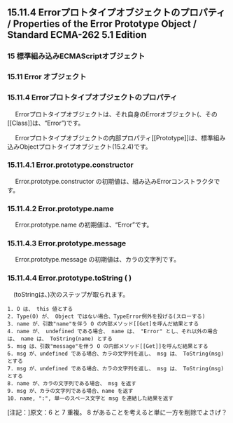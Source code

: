 15.11.4 Errorプロトタイプオブジェクトのプロパティ / Properties of the Error Prototype Object / Standard ECMA-262 5.1 Edition
----------------------------------------------------------------------------------------------------------------------------

### 15 標準組み込みECMAScriptオブジェクト

### 15.11 Error オブジェクト

### 15.11.4 Errorプロトタイプオブジェクトのプロパティ

　 Errorプロトタイプオブジェクトは、それ自身のErrorオブジェクト(、その[[Class]]は、“Error”)です。

　 Errorプロトタイプオブジェクトの内部プロパティ[[Prototype]]は、標準組み込みObjectプロトタイプオブジェクト(15.2.4)です。

### 15.11.4.1 Error.prototype.constructor

　 Error.prototype.constructor の初期値は、組み込みErrorコンストラクタです。

### 15.11.4.2 Error.prototype.name

　 Error.prototype.name の初期値は、“Error”です。

### 15.11.4.3 Error.prototype.message

　 Error.prototype.message の初期値は、カラの文字列です。

### 15.11.4.4 Error.prototype.toString ( )

　(toStringは、)次のステップが取られます。

    1. O は、 this 値とする
    2. Type(O) が、 Object ではない場合、TypeError例外を投げる(スローする)
    3. name が、引数"name"を伴う O の内部メソッド[[Get]を呼んだ結果とする
    4. name が、 undefined である場合、 name は、 "Error" とし、それ以外の場合は、 name は、 ToString(name) とする
    5. msg は、引数"message"を伴う O の内部メソッド[[Get]]を呼んだ結果とする
    6. msg が、undefined である場合、カラの文字列を返し、 msg は、 ToString(msg) とする
    7. msg が、undefined である場合、カラの文字列を返し、 msg は、 ToString(msg) とする
    8. name が、カラの文字列である場合、 msg を返す
    9. msg が、カラの文字列である場合、name を返す
    10. name, ":", 単一のスペース文字と msg を連結した結果を返す

[注記：]原文：6 と 7 重複。 8 があることを考えると単に一方を削除でよさげ？
